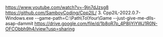 
https://www.youtube.com/watch?v=-9jn7dJzsg8
https://github.com/SamboyCoding/Cpp2IL/
3. Cpp2IL-2022.0.7-Windows.exe --game-path=C:\Path\To\Your\Game --just-give-me-dlls-asap-dammit
 https://drive.google.com/file/d/1b8oR7p_4P8ljYiYWJ1R0N-OFCObbh9h4/view?usp=sharing